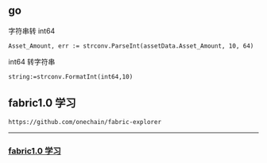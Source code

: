 ## go
字符串转 int64

```
Asset_Amount, err := strconv.ParseInt(assetData.Asset_Amount, 10, 64)
```
int64 转字符串

```
string:=strconv.FormatInt(int64,10) 

```


## fabric1.0 学习

```
https://github.com/onechain/fabric-explorer
```

---
### [fabric1.0 学习](https://www.zybuluo.com/cmd/)
